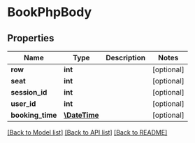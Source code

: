 # BookPhpBody

## Properties
Name | Type | Description | Notes
------------ | ------------- | ------------- | -------------
**row** | **int** |  | [optional] 
**seat** | **int** |  | [optional] 
**session_id** | **int** |  | [optional] 
**user_id** | **int** |  | [optional] 
**booking_time** | [**\DateTime**](\DateTime.md) |  | [optional] 

[[Back to Model list]](../../README.md#documentation-for-models) [[Back to API list]](../../README.md#documentation-for-api-endpoints) [[Back to README]](../../README.md)

